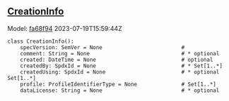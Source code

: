 ## [CreationInfo](https://github.com/spdx/spdx-3-model/blob/main/model/Core/Classes/CreationInfo.md)
Model: [fa68f94](https://github.com/spdx/spdx-3-model/commit/fa68f942ae1a0d0e8f05df6526f147cbe64183ed) 2023-07-19T15:59:44Z
```
class CreationInfo():
    specVersion: SemVer = None                         # 
    comment: String = None                             # * optional 
    created: DateTime = None                           # optional 
    createdBy: SpdxId = None                           # * Set[1..*]
    createdUsing: SpdxId = None                        # * optional Set[1..*]
    profile: ProfileIdentifierType = None              # Set[1..*]
    dataLicense: String = None                         # * optional 
```
